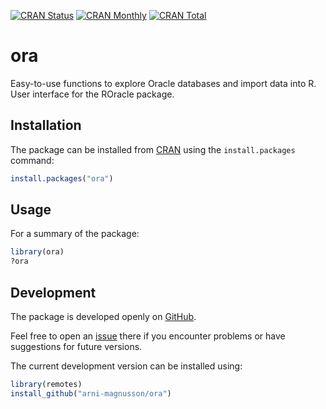 [![CRAN Status](https://r-pkg.org/badges/version/ora)](https://cran.r-project.org/package=ora)
[![CRAN Monthly](https://cranlogs.r-pkg.org/badges/ora)](https://cran.r-project.org/package=ora)
[![CRAN Total](https://cranlogs.r-pkg.org/badges/grand-total/ora)](https://cran.r-project.org/package=ora)

ora
===

Easy-to-use functions to explore Oracle databases and import data into R. User
interface for the ROracle package.

Installation
------------

The package can be installed from [CRAN](https://cran.r-project.org/package=ora)
using the `install.packages` command:

```R
install.packages("ora")
```

Usage
-----

For a summary of the package:

```R
library(ora)
?ora
```

Development
-----------

The package is developed openly on
[GitHub](https://github.com/arni-magnusson/ora).

Feel free to open an [issue](https://github.com/arni-magnusson/ora/issues) there
if you encounter problems or have suggestions for future versions.

The current development version can be installed using:

```R
library(remotes)
install_github("arni-magnusson/ora")
```
